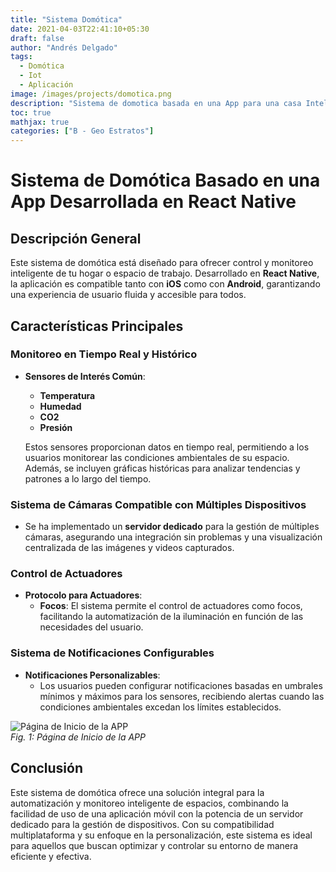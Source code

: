 ```yaml
---
title: "Sistema Domótica"
date: 2021-04-03T22:41:10+05:30
draft: false
author: "Andrés Delgado"
tags:
  - Domótica
  - Iot
  - Aplicación
image: /images/projects/domotica.png
description: "Sistema de domotica basada en una App para una casa Inteligente"
toc: true
mathjax: true
categories: ["B - Geo Estratos"]
---
```


# Sistema de Domótica Basado en una App Desarrollada en React Native

## Descripción General

Este sistema de domótica está diseñado para ofrecer control y monitoreo inteligente de tu hogar o espacio de trabajo. Desarrollado en **React Native**, la aplicación es compatible tanto con **iOS** como con **Android**, garantizando una experiencia de usuario fluida y accesible para todos.

## Características Principales

### Monitoreo en Tiempo Real y Histórico

- **Sensores de Interés Común**:

  - **Temperatura**
  - **Humedad**
  - **CO2**
  - **Presión**

  Estos sensores proporcionan datos en tiempo real, permitiendo a los usuarios monitorear las condiciones ambientales de su espacio. Además, se incluyen gráficas históricas para analizar tendencias y patrones a lo largo del tiempo.

### Sistema de Cámaras Compatible con Múltiples Dispositivos

- Se ha implementado un **servidor dedicado** para la gestión de múltiples cámaras, asegurando una integración sin problemas y una visualización centralizada de las imágenes y videos capturados.

### Control de Actuadores

- **Protocolo para Actuadores**:
  - **Focos**: El sistema permite el control de actuadores como focos, facilitando la automatización de la iluminación en función de las necesidades del usuario.

### Sistema de Notificaciones Configurables

- **Notificaciones Personalizables**:
  - Los usuarios pueden configurar notificaciones basadas en umbrales mínimos y máximos para los sensores, recibiendo alertas cuando las condiciones ambientales excedan los límites establecidos.

![Página de Inicio de la APP](/images/projects/pagina_inicio.png)  
_Fig. 1: Página de Inicio de la APP_

## Conclusión

Este sistema de domótica ofrece una solución integral para la automatización y monitoreo inteligente de espacios, combinando la facilidad de uso de una aplicación móvil con la potencia de un servidor dedicado para la gestión de dispositivos. Con su compatibilidad multiplataforma y su enfoque en la personalización, este sistema es ideal para aquellos que buscan optimizar y controlar su entorno de manera eficiente y efectiva.
